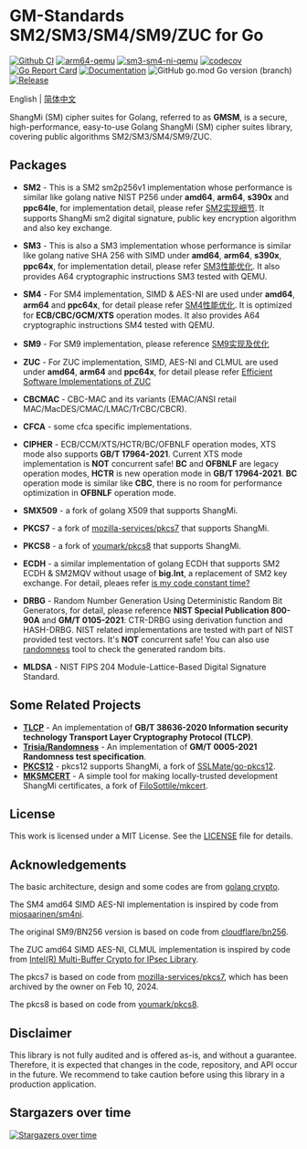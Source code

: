 
# GM-Standards SM2/SM3/SM4/SM9/ZUC for Go

[![Github CI](https://github.com/emmansun/gmsm/actions/workflows/ci.yml/badge.svg)](https://github.com/emmansun/gmsm/actions/workflows/ci.yml)
[![arm64-qemu](https://github.com/emmansun/gmsm/actions/workflows/test_qemu.yml/badge.svg)](https://github.com/emmansun/gmsm/actions/workflows/test_qemu.yml)
[![sm3-sm4-ni-qemu](https://github.com/emmansun/gmsm/actions/workflows/test_sm_ni.yml/badge.svg)](https://github.com/emmansun/gmsm/actions/workflows/test_sm_ni.yml)
[![codecov](https://codecov.io/gh/emmansun/gmsm/branch/main/graph/badge.svg?token=Otdi8m8sFj)](https://codecov.io/gh/emmansun/gmsm)
[![Go Report Card](https://goreportcard.com/badge/github.com/emmansun/gmsm)](https://goreportcard.com/report/github.com/emmansun/gmsm)
[![Documentation](https://godoc.org/github.com/emmansun/gmsm?status.svg)](https://godoc.org/github.com/emmansun/gmsm)
![GitHub go.mod Go version (branch)](https://img.shields.io/github/go-mod/go-version/emmansun/gmsm)
[![Release](https://img.shields.io/github/release/emmansun/gmsm/all.svg)](https://github.com/emmansun/gmsm/releases)

English | [简体中文](README.md)

ShangMi (SM) cipher suites for Golang, referred to as **GMSM**, is a secure, high-performance, easy-to-use Golang ShangMi (SM) cipher suites library, covering public algorithms SM2/SM3/SM4/SM9/ZUC.

## Packages
- **SM2** - This is a SM2 sm2p256v1 implementation whose performance is similar like golang native NIST P256 under **amd64**, **arm64**, **s390x** and **ppc64le**, for implementation detail, please refer [SM2实现细节](https://github.com/emmansun/gmsm/wiki/SM2%E6%80%A7%E8%83%BD%E4%BC%98%E5%8C%96). It supports ShangMi sm2 digital signature, public key encryption algorithm and also key exchange.

- **SM3** - This is also a SM3 implementation whose performance is similar like golang native SHA 256 with SIMD under **amd64**, **arm64**, **s390x**, **ppc64x**, for implementation detail, please refer [SM3性能优化](https://github.com/emmansun/gmsm/wiki/SM3%E6%80%A7%E8%83%BD%E4%BC%98%E5%8C%96). It also provides A64 cryptographic instructions SM3 tested with QEMU.

- **SM4** - For SM4 implementation, SIMD & AES-NI are used under **amd64**, **arm64** and **ppc64x**, for detail please refer [SM4性能优化](https://github.com/emmansun/gmsm/wiki/SM4%E6%80%A7%E8%83%BD%E4%BC%98%E5%8C%96). It is optimized for **ECB/CBC/GCM/XTS** operation modes. It also provides A64 cryptographic instructions SM4 tested with QEMU.

- **SM9** - For SM9 implementation, please reference [SM9实现及优化](https://github.com/emmansun/gmsm/wiki/SM9%E5%AE%9E%E7%8E%B0%E5%8F%8A%E4%BC%98%E5%8C%96)

- **ZUC** - For ZUC implementation, SIMD, AES-NI and CLMUL are used under **amd64**, **arm64** and **ppc64x**, for detail please refer [Efficient Software Implementations of ZUC](https://github.com/emmansun/gmsm/wiki/Efficient-Software-Implementations-of-ZUC)

- **CBCMAC** - CBC-MAC and its variants (EMAC/ANSI retail MAC/MacDES/CMAC/LMAC/TrCBC/CBCR).
- **CFCA** - some cfca specific implementations.

- **CIPHER** - ECB/CCM/XTS/HCTR/BC/OFBNLF operation modes, XTS mode also supports **GB/T 17964-2021**. Current XTS mode implementation is **NOT** concurrent safe! **BC** and **OFBNLF** are legacy operation modes, **HCTR** is new operation mode in **GB/T 17964-2021**. **BC** operation mode is similar like **CBC**, there is no room for performance optimization in **OFBNLF** operation mode.

- **SMX509** - a fork of golang X509 that supports ShangMi.

- **PKCS7** - a fork of [mozilla-services/pkcs7](https://github.com/mozilla-services/pkcs7) that supports ShangMi.

- **PKCS8** - a fork of [youmark/pkcs8](https://github.com/youmark/pkcs8) that supports ShangMi.

- **ECDH** - a similar implementation of golang ECDH that supports SM2 ECDH & SM2MQV without usage of **big.Int**, a replacement of SM2 key exchange. For detail, pleaes refer [is my code constant time?](https://github.com/emmansun/gmsm/wiki/is-my-code-constant-time%3F)

- **DRBG** - Random Number Generation Using Deterministic Random Bit Generators, for detail, please reference **NIST Special Publication 800-90A** and **GM/T 0105-2021**: CTR-DRBG using derivation function and HASH-DRBG. NIST related implementations are tested with part of NIST provided test vectors. It's **NOT** concurrent safe! You can also use [randomness](https://github.com/Trisia/randomness) tool to check the generated random bits.

- **MLDSA** - NIST FIPS 204 Module-Lattice-Based Digital Signature Standard.

## Some Related Projects
- **[TLCP](https://github.com/Trisia/gotlcp)** - An implementation of **GB/T 38636-2020 Information security technology Transport Layer Cryptography Protocol (TLCP)**. 
- **[Trisia/Randomness](https://github.com/Trisia/randomness)** - An implementation of **GM/T 0005-2021 Randomness test specification**.
- **[PKCS12](https://github.com/emmansun/go-pkcs12)** - pkcs12 supports ShangMi, a fork of [SSLMate/go-pkcs12](https://github.com/SSLMate/go-pkcs12).
- **[MKSMCERT](https://github.com/emmansun/mksmcert)** - A simple tool for making locally-trusted development ShangMi certificates, a fork of [FiloSottile/mkcert](https://github.com/FiloSottile/mkcert).

## License
This work is licensed under a MIT License. See the [LICENSE](./LICENSE) file for details.

## Acknowledgements
The basic architecture, design and some codes are from [golang crypto](https://github.com/golang/go/commits/master/src/crypto).

The SM4 amd64 SIMD AES-NI implementation is inspired by code from [mjosaarinen/sm4ni](https://github.com/mjosaarinen/sm4ni). 

The original SM9/BN256 version is based on code from [cloudflare/bn256](https://github.com/cloudflare/bn256).

The ZUC amd64 SIMD AES-NI, CLMUL implementation is inspired by code from [Intel(R) Multi-Buffer Crypto for IPsec Library](https://github.com/intel/intel-ipsec-mb/).

The pkcs7 is based on code from [mozilla-services/pkcs7](https://github.com/mozilla-services/pkcs7), which has been archived by the owner on Feb 10, 2024.

The pkcs8 is based on code from [youmark/pkcs8](https://github.com/youmark/pkcs8).

## Disclaimer
This library is not fully audited and is offered as-is, and without a guarantee. Therefore, it is expected that changes in the code, repository, and API occur in the future. We recommend to take caution before using this library in a production application.

## Stargazers over time
[![Stargazers over time](https://starchart.cc/emmansun/gmsm.svg?variant=adaptive)](https://starchart.cc/emmansun/gmsm)
